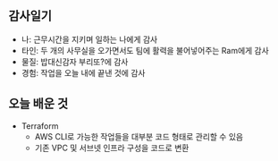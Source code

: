 ## 감사일기

- 나: 근무시간을 지키며 일하는 나에게 감사
- 타인: 두 개의 사무실을 오가면서도 팀에 활력을 불어넣어주는 Ram에게 감사
- 물질: 밥대신감자 부리또?에 감사
- 경험:  작업을 오늘 내에 끝낸 것에 감사

## 오늘 배운 것

- Terraform
  - AWS CLI로 가능한 작업들을 대부분 코드 형태로 관리할 수 있음
  - 기존 VPC 및 서브넷 인프라 구성을 코드로 변환
